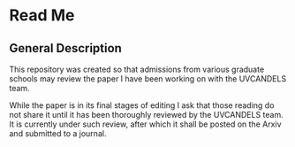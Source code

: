 # Read Me

## General Description

This repository was created so that admissions from various graduate schools may review the paper I have been working on with the UVCANDELS team.

While the paper is in its final stages of editing I ask that those reading do not share it until it has been thoroughly reviewed by the UVCANDELS team.
It is currently under such review, after which it shall be posted on the Arxiv and submitted to a journal.
